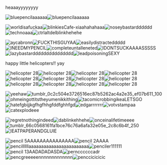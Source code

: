 heaaayyyyyyyy

![bluepencilaaaaaa](https://github.com/user-attachments/assets/4029a1ac-c239-4390-8f11-71840ec1b3ac)![bluepencilaaaaaa](https://github.com/user-attachments/assets/4029a1ac-c239-4390-8f11-71840ec1b3ac)

![worldisafuckaa](https://github.com/user-attachments/assets/1b992f14-75d7-4b60-8bcb-0885df88f3f8)![blinkiesCafe-xiaahahahaaa](https://github.com/user-attachments/assets/e0992b17-4b07-4deb-8090-982174c6a002)![noseybastardddddd](https://github.com/user-attachments/assets/d7a3b342-0207-4f32-8727-7f1df3c23852)![technoaaa](https://github.com/user-attachments/assets/4a7106d2-e19a-47b1-a485-6be8cb4eeeae)![ctrlaltdelblinkhehehe](https://github.com/user-attachments/assets/4898ce77-ac5f-4040-9af9-d63d9f38f976)






![aycabronn](https://github.com/user-attachments/assets/42267f44-a070-4455-80d6-d2075c9d0279)![FUCKTHISGUYAA](https://github.com/user-attachments/assets/56dc5536-7d20-4b83-8589-a888240a2f9c)![easilydistracteddddd](https://github.com/user-attachments/assets/552e2be7-426c-4546-92c8-1468feeda022)![INEEDMYPENCIL](https://github.com/user-attachments/assets/8c2101af-3758-46b4-8234-d3d955ffa34a)![completeuntalleneted](https://github.com/user-attachments/assets/01499cc1-5422-4889-af93-b8bfd3c172d4)![IDONTSUCKAAAASSSSS](https://github.com/user-attachments/assets/ef01fa4e-3d2f-4b5d-975a-b58139fe5561)![lazybastarddddddddddddddd](https://github.com/user-attachments/assets/286dfdcb-7923-4ff6-8c1d-4923cdcc0d45)![leadpoisoningSEXY](https://github.com/user-attachments/assets/14023702-fcf9-495a-9644-cbe8ab4b6b30)



happy little helicopters!! yay

![helicopter 28](https://github.com/user-attachments/assets/8a419a9f-9ccd-48c0-a804-724a400434b5)![helicopter 28](https://github.com/user-attachments/assets/8a419a9f-9ccd-48c0-a804-724a400434b5)![helicopter 28](https://github.com/user-attachments/assets/8a419a9f-9ccd-48c0-a804-724a400434b5)![helicopter 28](https://github.com/user-attachments/assets/8a419a9f-9ccd-48c0-a804-724a400434b5)![helicopter 28](https://github.com/user-attachments/assets/8a419a9f-9ccd-48c0-a804-724a400434b5)![helicopter 28](https://github.com/user-attachments/assets/8a419a9f-9ccd-48c0-a804-724a400434b5)![helicopter 28](https://github.com/user-attachments/assets/8a419a9f-9ccd-48c0-a804-724a400434b5)![helicopter 28](https://github.com/user-attachments/assets/8a419a9f-9ccd-48c0-a804-724a400434b5)![helicopter 28](https://github.com/user-attachments/assets/8a419a9f-9ccd-48c0-a804-724a400434b5)![helicopter 28](https://github.com/user-attachments/assets/8a419a9f-9ccd-48c0-a804-724a400434b5)![helicopter 28](https://github.com/user-attachments/assets/8a419a9f-9ccd-48c0-a804-724a400434b5)![helicopter 28](https://github.com/user-attachments/assets/8a419a9f-9ccd-48c0-a804-724a400434b5)

![yeehaw](https://github.com/user-attachments/assets/d7af9a21-7cae-4427-8446-5568a27adf53)![tumblr_0c2c504e3726516ec87b5262ac4a2e35_ef07b611_100](https://github.com/user-attachments/assets/90988e1e-8f2f-48b4-a20b-23d4666c2033)![ohmeingottitstheyumenikkithing](https://github.com/user-attachments/assets/30b8deb8-b328-4112-8b15-3690a69f27a6)![tacomicrobbingikeaLETSGO](https://github.com/user-attachments/assets/621830d0-ef2c-4977-9836-9669c980be3f)![hatefgbijjkgfhgfhhgfddfghhfgd](https://github.com/user-attachments/assets/6ccbd55e-48e1-4b22-a530-c16f4bfb34ec)![edgarrrrrrr](https://github.com/user-attachments/assets/ef54601e-a81f-4d53-b34e-ad2e165e0889)![votvstampaa](https://github.com/user-attachments/assets/68052fb2-721a-41a4-92d8-c46be966a72d)![catexplodeee](https://github.com/user-attachments/assets/50d4e1a2-9a00-48b7-8c9f-8497e95a4a7b)


![regretnothingindeed](https://github.com/user-attachments/assets/0e8d357d-05a7-4e2d-8324-42cac16f0c24)![dablinkehhehe](https://github.com/user-attachments/assets/cfb10511-9f3f-499f-a771-6bb9de34162a)![onceinalifetimeeee](https://github.com/user-attachments/assets/39630c10-c87e-418f-ae53-9214457e6074)![tumblr_66c0568161fa1bce76c76a6afa32e05e_2c8c6b4f_250](https://github.com/user-attachments/assets/bdd02c13-49d5-417a-8bf9-4aa791b8ee0b)![IEATPAPERANDGLUIE](https://github.com/user-attachments/assets/993f06dc-b94a-480e-8ced-7327d13c8f41)


![pencil 5AAAAAAAAAAAAAAA](https://github.com/user-attachments/assets/7a0b9534-c27d-4aac-a487-068f944bed49)![pencil 2AAAA](https://github.com/user-attachments/assets/275b400f-bf48-4ff1-b8b4-033d55fb0b35)![pencillllllaaaaaaaaaaaaaaaaaaaaaaaa](https://github.com/user-attachments/assets/7a7b289a-2124-4d65-aa2b-3d6d6cc18f6d)![penciler111111](https://github.com/user-attachments/assets/28e07f8d-77f7-4efa-83e0-7ffa07c32d89)![pencil 13AADADADASDA](https://github.com/user-attachments/assets/6a3c7ca3-8fef-431a-ad8d-52c902ee61c2)![pernccccccadr](https://github.com/user-attachments/assets/719b1b2c-250a-45eb-b2d3-e5715acef689)![pencgreeeeennnnnnnnnnnnn](https://github.com/user-attachments/assets/a93492c7-3602-443a-94a2-84cbf670d602)![penccicicicic](https://github.com/user-attachments/assets/c197a41f-1aee-4448-bb38-1d5f81a2347e)


















